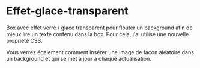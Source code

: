 # Effet-glace-transparent
Box avec effet verre / glace transparent pour flouter un background afin de mieux lire un texte contenu dans la box.
Pour cela, j'ai utilisé une nouvelle propriété CSS.

Vous verrez également comment insérer une image de façon aléatoire dans un background et qui se met à jour à chaque actualisation.

